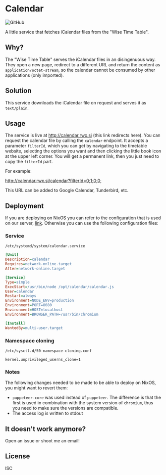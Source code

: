 # Calendar
![GitHub](https://img.shields.io/github/license/brokenpylons/Calendar.svg)

A little service that fetches iCalendar files from the "Wise Time Table".

## Why?
The "Wise Time Table" serves the iCalendar files in an disingenuous way. They open a new page, redirect to a different URL and return the content as ```application/octet-stream```, so the calendar cannot be consumed by other applications (only imported).

## Solution
This service downloads the iCalendar file on request and serves it as ```text/plain```.

## Usage
The service is live at <http://calendar.rwx.si> (this link redirects here). You can request the calendar file by calling the ```calendar``` endpoint. It accepts a parameter ```filterId```, which you can get by navigating to the timetable website, selecting the options you want and then clicking the little book icon at the upper left corner. You will get a permanent link, then you just need to copy the ```filterId``` part.

For example:

<http://calendar.rwx.si/calendar?filterId=0;1;0;0;>

This URL can be added to Google Calendar, Tunderbird, etc.

## Deployment
If you are deploying on NixOS you can refer to the configuration that is used on our server, [link](https://github.com/UM-LPM/server/blob/master/machines/calendar/configure.nix). Otherwise you can use the following configuration files:

### Service

```
/etc/systemd/system/calendar.service
```

```ini
[Unit]
Description=calendar
Requires=network-online.target
After=network-online.target

[Service]
Type=simple
ExecStart=/usr/bin/node /opt/calendar/calendar.js
User=calendar
Restart=always
Environment=NODE_ENV=production
Environment=PORT=8080
Environment=HOST=localhost
Environment=BROWSER_PATH=/usr/bin/chromium

[Install]
WantedBy=multi-user.target
```

### Namespace cloning

```
/etc/sysctl.d/50-namespace-cloning.conf
```

```
kernel.unprivileged_userns_clone=1
```
### Notes
The following changes needed to be made to be able to deploy on NixOS, you might want to revert them:
* ```puppeteer-core``` was used instead of ```puppeteer```. The difference is that the first is used in combination with the system version of ```chromium```, thus you need to make sure the versions are compatible.
* The access log is written to stdout

## It doesn't work anymore?

Open an issue or shoot me an email!

## License

ISC
